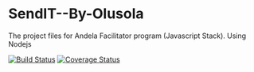 # SendIT--By-Olusola
The project files for Andela Facilitator program (Javascript Stack). Using Nodejs

[![Build Status](https://travis-ci.org/Olusamimaths/SendIT--By-Olusola.svg?branch=develop)](https://travis-ci.org/olusamimaths/<SendIT--By-Olusola>) [![Coverage Status](https://coveralls.io/repos/github/olusamimaths/SendIT--By-Olusola/badge.svg?branch=develop)](https://coveralls.io/github/olusamimaths/SendIT--By-Olusola?branch=develop)


